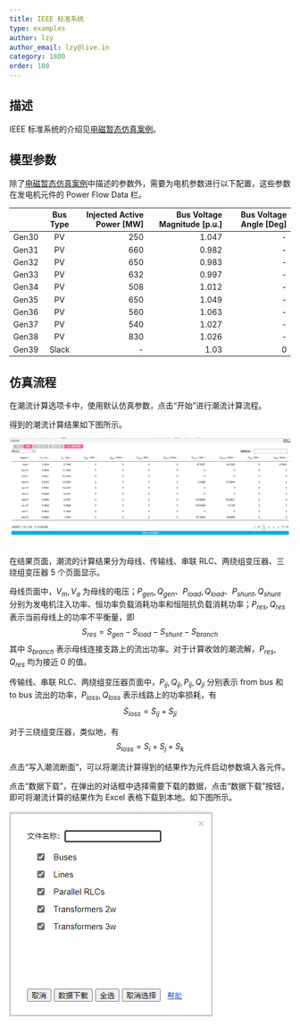 ```yaml
---
title: IEEE 标准系统
type: examples
author: lzy
author_email: lzy@live.in
category: 1800
order: 100
---
```


## 描述

IEEE 标准系统的介绍见[电磁暂态仿真案例](IEEE39.md)。

## 模型参数

除了[电磁暂态仿真案例](IEEE39.md)中描述的参数外，需要为电机参数进行以下配置，这些参数在发电机元件的 Power Flow Data 栏。

|       | Bus Type | Injected Active Power [MW] | Bus Voltage Magnitude [p.u.] | Bus Voltage Angle [Deg] |
| :---- | :------: | -------------------------: | ---------------------------: | ----------------------: |
| Gen30 |    PV    |                        250 |                        1.047 |                       - |
| Gen31 |    PV    |                        660 |                        0.982 |                       - |
| Gen32 |    PV    |                        650 |                        0.983 |                       - |
| Gen33 |    PV    |                        632 |                        0.997 |                       - |
| Gen34 |    PV    |                        508 |                        1.012 |                       - |
| Gen35 |    PV    |                        650 |                        1.049 |                       - |
| Gen36 |    PV    |                        560 |                        1.063 |                       - |
| Gen37 |    PV    |                        540 |                        1.027 |                       - |
| Gen38 |    PV    |                        830 |                        1.026 |                       - |
| Gen39 |  Slack   |                          - |                         1.03 |                       0 |

## 仿真流程

在潮流计算选项卡中，使用默认仿真参数，点击“开始”进行潮流计算流程。

得到的潮流计算结果如下图所示。

![仿真结果](./IEEE39PF/Results.png 'IEEE 标准算例潮流计算结果')

在结果页面，潮流的计算结果分为母线、传输线、串联 RLC、两绕组变压器、三绕组变压器 5 个页面显示。

母线页面中，$V_m, V_a$ 为母线的电压；$P_{gen}, Q_{gen}$、$P_{load}, Q_{load}$、$P_{shunt}, Q_{shunt}$ 分别为发电机注入功率、恒功率负载消耗功率和恒阻抗负载消耗功率；$P_{res}, Q_{res}$ 表示当前母线上的功率不平衡量，即
$$S_{res} = S_{gen} - S_{load} - S_{shunt} - S_{branch}$$
其中 $S_{branch}$ 表示母线连接支路上的流出功率。对于计算收敛的潮流解，$P_{res}, Q_{res}$ 均为接近 0 的值。

传输线、串联 RLC、两绕组变压器页面中，$P_{ij}, Q_{ij}, P_{ij}, Q_{ji}$ 分别表示 from bus 和 to bus 流出的功率，$P_{loss}, Q_{loss}$ 表示线路上的功率损耗，有
$$S_{loss} = S_{ij} + S_{ji}$$

对于三绕组变压器，类似地，有
$$S_{loss} = S_{i} + S_{j} + S_{k}$$

点击“写入潮流断面”，可以将潮流计算得到的结果作为元件启动参数填入各元件。

点击“数据下载”，在弹出的对话框中选择需要下载的数据，点击“数据下载”按钮，即可将潮流计算的结果作为 Excel 表格下载到本地。如下图所示。

![数据下载](./IEEE39PF/Download.png '“数据下载”对话框')
